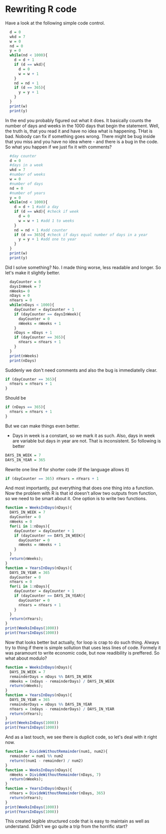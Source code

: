 # Rewriting R code
Have a look at the following simple code control.
```r
  d = 0
  wkd = 7
  w = 0
  nd = 0
  y = 0
  while(nd < 1000){
    d = d + 1
    if (d == wkd){
      d = 0
      w = w + 1
    }
    nd = nd + 1
    if (d == 365){
      y = y + 1
    }
  }
  print(w)
  print(y)
```

In the end you probably figured out what it does. It basically counts the number of days and weeks in the 1000 days that begin the statement. Well, the truth is, that you read it and have no idea what is happening. THat is bad. Nobody can fix if something goes wrong. There might be bug inside that you miss and you have no idea where - and there is a bug in the code. So what you happen if we just fix it with comments?

```r
  #day counter
  d = 0
  #days in a week
  wkd = 7
  #number of weeks
  w = 0
  #number of days
  nd = 0
  #number of years
  y = 0
  while(nd < 1000){
    d = d + 1 #add a day
    if (d == wkd){ #check if week
      d = 0
      w = w + 1 #add 1 to weeks
    }
    nd = nd + 1 #add counter
    if (d == 365){ #check if days equal number of days in a year
      y = y + 1 #add one to year
    }
  }
  print(w)
  print(y)
```
Did I solve something? No. I made thing worse, less readable and longer. So let's make it slightly better.
```r
  dayCounter = 0
  daysInWeek = 7
  nWeeks= 0
  nDays = 0
  nYears = 0
  while(nDays < 1000){
    dayCounter = dayCounter + 1
    if (dayCounter == daysInWeek){
      dayCounter = 0
      nWeeks = nWeeks + 1
    }
    nDays = nDays + 1
    if (dayCounter == 365){
      nYears = nYears + 1
    }
  }
  print(nWeeks)
  print(nDays)
```
Suddenly we don't need comments and also the bug is immediatelly clear.
```r
if (dayCounter == 365){
  nYears = nYears + 1
}
```
Should be
```r
if (nDays == 365){
  nYears = nYears + 1
}
```

But we can make things even better.
- Days in week is a constant, so we mark it as such. Also, days in week are variable but days in year are not. That is inconsistent. So following is better
```r
DAYS_IN_WEEK = 7
DAYS_IN_YEAR = 365
```
Rewrite one line if for shorter code (if the language allows it)
```r
if (dayCounter == 365) nYears = nYears + 1
```
And most importantly, put everything that does one thing into a function. Now the problem with R is that id doesn't allow two outputs from function, so we need to be smart about it. One option is to write two functions.
```r
function = WeeksInDays(nDays){
  DAYS_IN_WEEK = 7
  dayCounter = 0
  nWeeks = 0
  for(i in 1:nDays){
    dayCounter = dayCounter + 1
    if (dayCounter == DAYS_IN_WEEK){
      dayCounter = 0
      nWeeks = nWeeks + 1
    }
  }
  return(nWeeks);
}
function = YearsInDays(nDays){
  DAYS_IN_YEAR = 365
  dayCounter = 0
  nYears = 0
  for(i in 1:nDays){
    dayCounter = dayCounter + 1
    if (dayCounter == DAYS_IN_YEAR){
      dayCounter = 0
      nYears = nYears + 1
    }
  }
  return(nYears);
}
print(WeeksInDays(1000))
print(YearsInDays(1000))
```
Now that looks better but actually, for loop is crap to do such thing. Always try to thing if there is simple sollution that uses less lines of code. Formely it was paramount to write economic code, but now readibility is preffered. So what about modulo?
```r
function = WeeksInDays(nDays){
  DAYS_IN_WEEK = 7
  remainderDays = nDays %% DAYS_IN_WEEK
  nWeeks = (ndays - remainderDays) / DAYS_IN_WEEK
  return(nWeeks);
}
function = YearsInDays(nDays){
  DAYS_IN_YEAR = 365
  remainderDays = nDays %% DAYS_IN_YEAR
  nYears = (ndays - remainderDays) / DAYS_IN_YEAR
  return(nYears);
}
print(WeeksInDays(1000))
print(YearsInDays(1000))
```
And as a last touch, we see there is duplicit code, so let's deal with it right now.
```r
function = DivideWithoutRemainder(num1, num2){
  remainder = num1 %% num2
  return((num1 - remainder) / num2)
}
function = WeeksInDays(nDays){
  nWeeks = DivideWithoutRemainder(nDays, 7)
  return(nWeeks);
}
function = YearsInDays(nDays){
  nYears = DivideWithoutRemainder(nDays, 365)
  return(nYears);
}
print(WeeksInDays(1000))
print(YearsInDays(1000))
```
This created legible structured code that is easy to maintain as well as understand. Didn't we go quite a trip from the horrific start?
